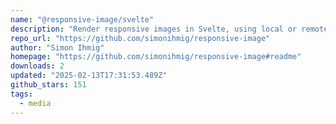 ```yaml
---
name: "@responsive-image/svelte"
description: "Render responsive images in Svelte, using local or remote sources."
repo_url: "https://github.com/simonihmig/responsive-image"
author: "Simon Ihmig"
homepage: "https://github.com/simonihmig/responsive-image#readme"
downloads: 2
updated: "2025-02-13T17:31:53.489Z"
github_stars: 151
tags: 
  - media
---
```

